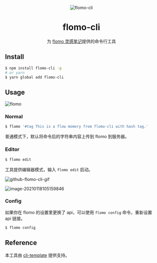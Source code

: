 <div align="center">

<img src="https://mayandev.oss-cn-hangzhou.aliyuncs.com/uPic/flomo-cli.png" alt="flomo-cli"/>

# flomo-cli

为 [flomo 灵感笔记](https://flomoapp.com/)提供的命令行工具

</div>

## Install

```bash
$ npm install flomo-cli -g
# or yarn
$ yarn global add flomo-cli
```

## Usage

![flomo](https://mayandev.oss-cn-hangzhou.aliyuncs.com/uPic/flomo.png)

### Normal

```bash
$ flomo '#tag This is a flow momery from flomo-cli with hash tag.'
```

普通模式下，默认将命令后的字符串内容上传到 flomo 到服务器。

### Editor

```bash
$ flomo edit
```

工具提供编辑器模式，输入 `flomo edit` 启动。

![github-flomo-cli-gif](https://mayandev.oss-cn-hangzhou.aliyuncs.com/uPic/github-flomo-cli-gif.gif)



![image-20210118105159846](https://mayandev.oss-cn-hangzhou.aliyuncs.com/uPic/image-20210118105159846.png)

### Config

如果你在 flomo 的设置里更换了 api，可以使用 `flomo config` 命令，重新设置 api 链接。

```bash
$ flomo config
```

## Reference

本工具由 [cli-template](https://github.com/Mayandev/cli-template) 提供支持。
